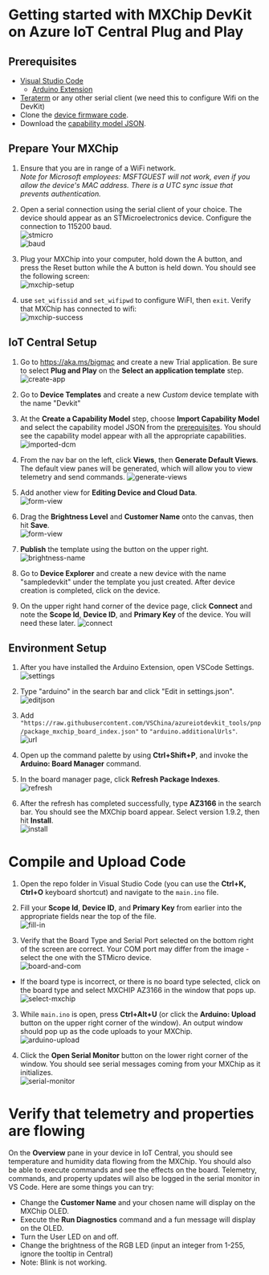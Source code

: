 # Getting started with MXChip DevKit on Azure IoT Central Plug and Play

## Prerequisites
- [Visual Studio Code](https://code.visualstudio.com/download)
    - [Arduino Extension](https://marketplace.visualstudio.com/items?itemName=vsciot-vscode.vscode-arduino)
- [Teraterm](https://tera-term.en.lo4d.com/windows) or any other serial client (we need this to configure Wifi on the DevKit)
- Clone the [device firmware code](https://github.com/zhaodong2013062/zhaodong2013062.github.ioMXChip-PnP-Sample).
- Download the [capability model JSON](assets/envsensor.capabilitymodel.json).

## Prepare Your MXChip
1. Ensure that you are in range of a WiFi network.  
   *Note for Microsoft employees: MSFTGUEST will not work, even if you allow the device's MAC address. There is a UTC sync issue that prevents authentication.*

2. Open a serial connection using the serial client of your choice. The device should appear as an STMicroelectronics device. Configure the connection to 115200 baud.  
   ![stmicro](assets/stmicro.png)  
   ![baud](assets/baud.png)

3. Plug your MXChip into your computer, hold down the A button, and press the Reset button while the A button is held down. You should see the following screen:  
   ![mxchip-setup](assets/mxchip-setup.png)

4. use `set_wifissid` and `set_wifipwd` to configure WiFI, then `exit`. Verify that MXChip has connected to wifi:  
   ![mxchip-success](assets/mxchip-success.png)

## IoT Central Setup
1. Go to https://aka.ms/bigmac and create a new Trial application. Be sure to select **Plug and Play** on the **Select an application template** step.  
   ![create-app](assets/create-app.png)

2. Go to **Device Templates** and create a new *Custom* device template with the name "Devkit"

3. At the **Create a Capability Model** step, choose **Import Capability Model** and select the capability model JSON from the [prerequisites](#Prerequisites). You should see the capability model appear with all the appropriate capabilities.   
   ![imported-dcm](assets/imported-dcm.png)

4. From the nav bar on the left, click **Views**, then **Generate Default Views**. The default view panes will be generated, which will allow you to view telemetry and send commands.
   ![generate-views](assets/generate-views.png)

5. Add another view for **Editing Device and Cloud Data**.  
   ![form-view](assets/form-view.png)

6. Drag the **Brightness Level** and **Customer Name** onto the canvas, then hit **Save**.  
   ![form-view](assets/form-view.png)

7. **Publish** the template using the button on the upper right.  
   ![brightness-name](assets/brightness-name.png)

8. Go to **Device Explorer** and create a new device with the name "sampledevkit" under the template you just created. After device creation is completed, click on the device.

9. On the upper right hand corner of the device page, click **Connect** and note the **Scope Id**, **Device ID**, and **Primary Key** of the device. You will need these later.
   ![connect](assets/connect.png)


## Environment Setup
1. After you have installed the Arduino Extension, open VSCode Settings.  
   ![settings](assets/settings.png)

2. Type "arduino" in the search bar and click "Edit in settings.json".  
   ![editjson](assets/editjson.png)

3. Add `"https://raw.githubusercontent.com/VSChina/azureiotdevkit_tools/pnp/package_mxchip_board_index.json"` to `"arduino.additionalUrls"`.  
   ![url](assets/url.png)

4. Open up the command palette by using **Ctrl+Shift+P**, and invoke the **Arduino: Board Manager** command.  

5. In the board manager page, click **Refresh Package Indexes**.   
   ![refresh](assets/refresh.png)

6. After the refresh has completed successfully, type **AZ3166** in the search bar. You should see the MXChip board appear. Select version 1.9.2, then hit **Install**.  
   ![install](assets/install.png)

# Compile and Upload Code
1. Open the repo folder in Visual Studio Code (you can use the **Ctrl+K, Ctrl+O** keyboard shortcut) and navigate to the `main.ino` file.   

2. Fill your **Scope Id**, **Device ID**, and **Primary Key** from earlier into the appropriate fields near the top of the file.  
   ![fill-in](assets/fill-in.png)

3. Verify that the Board Type and Serial Port selected on the bottom right of the screen are correct. Your COM port may differ from the image - select the one with the STMicro device.   
   ![board-and-com](assets/board-and-com.png)
  - If the board type is incorrect, or there is no board type selected, click on the board type and select MXCHIP AZ3166 in the window that pops up.  
    ![select-mxchip](assets/select-mxchip.png)

3. While `main.ino` is open, press **Ctrl+Alt+U** (or click the **Arduino: Upload** button on the upper right corner of the window). An output window should pop up as the code uploads to your MXChip.  
   ![arduino-upload](assets/arduino-upload.png)

4. Click the **Open Serial Monitor** button on the lower right corner of the window. You should see serial messages coming from your MXChip as it initializes.  
   ![serial-monitor](assets/serial-monitor.png)

# Verify that telemetry and properties are flowing

On the **Overview** pane in your device in IoT Central, you should see temperature and humidity data flowing from the MXChip. You should also be able to execute commands and see the effects on the board. Telemetry, commands, and property updates will also be logged in the serial monitor in VS Code. Here are some things you can try:

- Change the **Customer Name** and your chosen name will display on the MXChip OLED.
- Execute the **Run Diagnostics** command and a fun message will display on the OLED.
- Turn the User LED on and off.
- Change the brightness of the RGB LED (input an integer from 1-255, ignore the tooltip in Central)
- Note: Blink is not working.